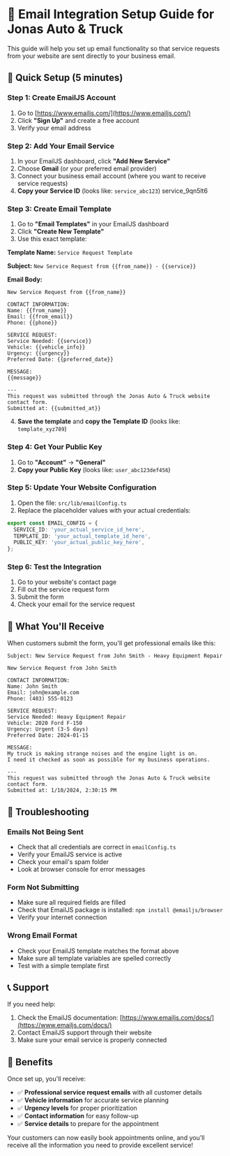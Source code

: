 # 📧 Email Integration Setup Guide for Jonas Auto & Truck

This guide will help you set up email functionality so that service requests from your website are sent directly to your business email.

## 🚀 Quick Setup (5 minutes)

### Step 1: Create EmailJS Account
1. Go to [https://www.emailjs.com/](https://www.emailjs.com/)
2. Click **"Sign Up"** and create a free account
3. Verify your email address

### Step 2: Add Your Email Service
1. In your EmailJS dashboard, click **"Add New Service"**
2. Choose **Gmail** (or your preferred email provider)
3. Connect your business email account (where you want to receive service requests)
4. **Copy your Service ID** (looks like: `service_abc123`)
service_9qn5lt6
### Step 3: Create Email Template
1. Go to **"Email Templates"** in your EmailJS dashboard
2. Click **"Create New Template"**
3. Use this exact template:

**Template Name:** `Service Request Template`

**Subject:** `New Service Request from {{from_name}} - {{service}}`

**Email Body:**
```
New Service Request from {{from_name}}

CONTACT INFORMATION:
Name: {{from_name}}
Email: {{from_email}}
Phone: {{phone}}

SERVICE REQUEST:
Service Needed: {{service}}
Vehicle: {{vehicle_info}}
Urgency: {{urgency}}
Preferred Date: {{preferred_date}}

MESSAGE:
{{message}}

---
This request was submitted through the Jonas Auto & Truck website contact form.
Submitted at: {{submitted_at}}
```

4. **Save the template** and **copy the Template ID** (looks like: `template_xyz789`)

### Step 4: Get Your Public Key
1. Go to **"Account"** → **"General"**
2. **Copy your Public Key** (looks like: `user_abc123def456`)



### Step 5: Update Your Website Configuration
1. Open the file: `src/lib/emailConfig.ts`
2. Replace the placeholder values with your actual credentials:

```typescript
export const EMAIL_CONFIG = {
  SERVICE_ID: 'your_actual_service_id_here',
  TEMPLATE_ID: 'your_actual_template_id_here', 
  PUBLIC_KEY: 'your_actual_public_key_here',
};
```

### Step 6: Test the Integration
1. Go to your website's contact page
2. Fill out the service request form
3. Submit the form
4. Check your email for the service request

## 📧 What You'll Receive

When customers submit the form, you'll get professional emails like this:

```
Subject: New Service Request from John Smith - Heavy Equipment Repair

New Service Request from John Smith

CONTACT INFORMATION:
Name: John Smith
Email: john@example.com
Phone: (403) 555-0123

SERVICE REQUEST:
Service Needed: Heavy Equipment Repair
Vehicle: 2020 Ford F-150
Urgency: Urgent (3-5 days)
Preferred Date: 2024-01-15

MESSAGE:
My truck is making strange noises and the engine light is on. 
I need it checked as soon as possible for my business operations.

---
This request was submitted through the Jonas Auto & Truck website contact form.
Submitted at: 1/10/2024, 2:30:15 PM
```

## 🔧 Troubleshooting

### Emails Not Being Sent
- Check that all credentials are correct in `emailConfig.ts`
- Verify your EmailJS service is active
- Check your email's spam folder
- Look at browser console for error messages

### Form Not Submitting
- Make sure all required fields are filled
- Check that EmailJS package is installed: `npm install @emailjs/browser`
- Verify your internet connection

### Wrong Email Format
- Check your EmailJS template matches the format above
- Make sure all template variables are spelled correctly
- Test with a simple template first

## 📞 Support

If you need help:
1. Check the EmailJS documentation: [https://www.emailjs.com/docs/](https://www.emailjs.com/docs/)
2. Contact EmailJS support through their website
3. Make sure your email service is properly connected

## 🎯 Benefits

Once set up, you'll receive:
- ✅ **Professional service request emails** with all customer details
- ✅ **Vehicle information** for accurate service planning
- ✅ **Urgency levels** for proper prioritization
- ✅ **Contact information** for easy follow-up
- ✅ **Service details** to prepare for the appointment

Your customers can now easily book appointments online, and you'll receive all the information you need to provide excellent service!
